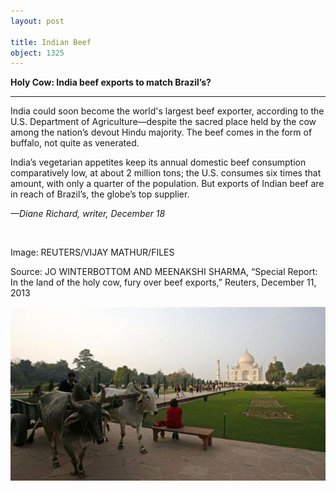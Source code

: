 ```yaml
---
layout: post

title: Indian Beef
object: 1325
---
```

**Holy Cow: India beef exports to match Brazil’s?**

****

India could soon become the world's largest beef exporter, according to the U.S. Department of Agriculture—despite the sacred place held by the cow among the nation’s devout Hindu majority. The beef comes in the form of buffalo, not quite as venerated.

India’s vegetarian appetites keep its annual domestic beef consumption comparatively low, at about 2 million tons; the U.S. consumes six times that amount, with only a quarter of the population. But exports of Indian beef are in reach of Brazil’s, the globe’s top supplier.

*—Diane Richard, writer, December 18*

 

Image: REUTERS/VIJAY MATHUR/FILES

Source: JO WINTERBOTTOM AND MEENAKSHI SHARMA, “Special Report: In the land of the holy cow, fury over beef exports,” Reuters, December 11, 2013 

![](../images/13-12-18_57.12_IndiaBeefEDIT-1.jpeg)
